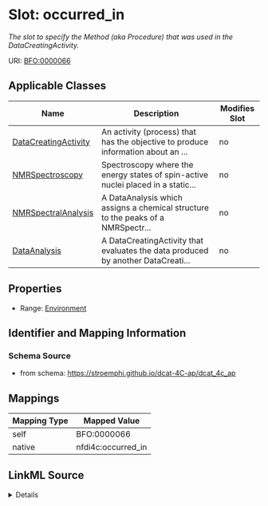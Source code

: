 

# Slot: occurred_in


_The slot to specify the Method (aka Procedure) that was used in the DataCreatingActivity._





URI: [BFO:0000066](http://purl.obolibrary.org/obo/BFO_0000066)



<!-- no inheritance hierarchy -->





## Applicable Classes

| Name | Description | Modifies Slot |
| --- | --- | --- |
| [DataCreatingActivity](DataCreatingActivity.md) | An activity (process) that has the objective to produce information about an ... |  no  |
| [NMRSpectroscopy](NMRSpectroscopy.md) | Spectroscopy where the energy states of spin-active nuclei placed in a static... |  no  |
| [NMRSpectralAnalysis](NMRSpectralAnalysis.md) | A DataAnalysis which assigns a chemical structure to the peaks of a NMRSpectr... |  no  |
| [DataAnalysis](DataAnalysis.md) | A DataCreatingActivity that evaluates the data produced by another DataCreati... |  no  |







## Properties

* Range: [Environment](Environment.md)





## Identifier and Mapping Information







### Schema Source


* from schema: https://stroemphi.github.io/dcat-4C-ap/dcat_4c_ap




## Mappings

| Mapping Type | Mapped Value |
| ---  | ---  |
| self | BFO:0000066 |
| native | nfdi4c:occurred_in |




## LinkML Source

<details>
```yaml
name: occurred_in
description: The slot to specify the Method (aka Procedure) that was used in the DataCreatingActivity.
from_schema: https://stroemphi.github.io/dcat-4C-ap/dcat_4c_ap
rank: 1000
slot_uri: BFO:0000066
alias: occurred_in
domain_of:
- DataCreatingActivity
range: Environment

```
</details>